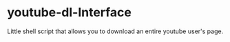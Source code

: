 # youtube-dl-Interface
Little shell script that allows you to download an entire youtube user's page.
